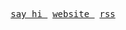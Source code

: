 <br>

<p align="center">
  <img
    src="https://user-images.githubusercontent.com/38357771/87080095-f4f64400-c1db-11ea-825f-7951ee0373a4.gif"
    alt=""
  >
</p>

<p align="center">
  <kbd>
    <a href="mailto:shwilliam@hey.com?subject=Hi%20there%20👋">
      say hi
    </a>
  </kbd>
  &nbsp;
  <kbd>
    <a href="https://shwilliam.com" target="_blank" rel="noopener noreferrer">
      website
    </a>
  </kbd>
  &nbsp;
  <kbd>
    <a href="https://shwilliam.com/rss.xml" target="_blank" rel="noopener noreferrer">
      rss
    </a>
  </kbd>
</p>

<br>
